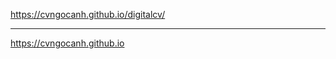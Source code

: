 https://cvngocanh.github.io/digitalcv/

---------------------------------------
https://cvngocanh.github.io
